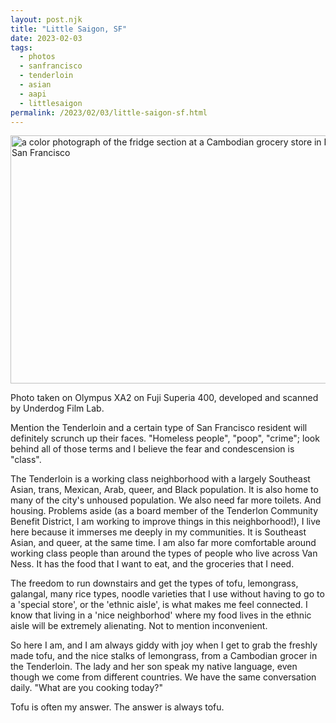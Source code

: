 ```yaml
---
layout: post.njk
title: "Little Saigon, SF"
date: 2023-02-03
tags:
  - photos
  - sanfrancisco
  - tenderloin
  - asian
  - aapi
  - littlesaigon
permalink: /2023/02/03/little-saigon-sf.html
---
```

<img src="/photos/uploads/cd24679345.jpg" width="600" height="397" alt="a color photograph of the fridge section at a Cambodian grocery store in Little Saigon, San Francisco" />

Photo taken on Olympus XA2 on Fuji Superia 400, developed and scanned by Underdog Film Lab.

Mention the Tenderloin and a certain type of San Francisco resident will definitely scrunch up their faces. "Homeless people", "poop", "crime"; look behind all of those terms and I believe the fear and condescension is "class".

The Tenderloin is a working class neighborhood with a largely Southeast Asian, trans, Mexican, Arab,  queer, and Black population. It is also home to many of the city's unhoused population. We also need far more toilets. And housing. Problems aside (as a board member of the Tenderlon Community Benefit District, I am working to improve things in this neighborhood!), I live here because it immerses me deeply in my communities. It is Southeast Asian, and queer, at the same time. I am also far more comfortable around working class people than around the types of people who live across Van Ness. It has the food that I want to eat, and the groceries that I need.

The freedom to run downstairs and get the types of tofu, lemongrass, galangal, many rice types, noodle varieties that I use without having to go to a 'special store', or the 'ethnic aisle', is what makes me feel connected. I know that living in a 'nice neighborhod' where my food lives in the ethnic aisle will be extremely alienating. Not to mention inconvenient.

So here I am, and I am always giddy with joy when I get to grab the freshly made tofu, and the nice stalks of lemongrass, from a Cambodian grocer in the Tenderloin. The lady and her son speak my native language, even though we come from different countries. We have the same conversation daily. "What are you cooking today?"

Tofu is often my answer. The answer is always tofu.
